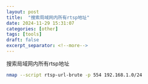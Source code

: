 ```yaml
---
layout: post
title:  "搜索局域网内所有rtsp地址"
date: 2024-11-29 15:31:07
categories: [other]
tags: [tools]
draft: false
excerpt_separator: <!--more-->
---
```


搜索局域网内所有rtsp地址
<!--more-->


```bash
nmap --script rtsp-url-brute -p 554 192.168.1.0/24
```
